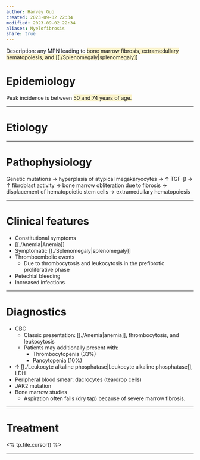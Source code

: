 ```yaml
---
author: Harvey Guo
created: 2023-09-02 22:34
modified: 2023-09-02 22:34
aliases: Myelofibrosis
share: true
---
```

Description: any MPN leading to <span style="background:rgba(240, 200, 0, 0.2)">bone marrow fibrosis, extramedullary hematopoiesis, and [[./Splenomegaly|splenomegaly]]</span>
# Epidemiology
Peak incidence is between <span style="background:rgba(240, 200, 0, 0.2)">50 and 74 years of age.</span>

---
# Etiology


---
# Pathophysiology
Genetic mutations → hyperplasia of atypical megakaryocytes → ↑ TGF-β → ↑ fibroblast activity → bone marrow obliteration due to fibrosis → displacement of hematopoietic stem cells → extramedullary hematopoiesis

---
# Clinical features
- Constitutional symptoms
- [[./Anemia|Anemia]]
- Symptomatic [[./Splenomegaly|splenomegaly]]
- Thromboembolic events 
	- Due to thrombocytosis and leukocytosis in the prefibrotic proliferative phase
- Petechial bleeding 
- Increased infections 

---
# Diagnostics
- CBC
	- Classic presentation: [[./Anemia|anemia]], thrombocytosis, and leukocytosis
	- Patients may additionally present with:
		- Thrombocytopenia (33%) 
		- Pancytopenia (10%)
- ↑ [[./Leukocyte alkaline phosphatase|Leukocyte alkaline phosphatase]], LDH
- Peripheral blood smear: dacrocytes (teardrop cells)
- JAK2 mutation
- Bone marrow studies
	- Aspiration often fails (dry tap) because of severe marrow fibrosis.

---
# Treatment
<% tp.file.cursor() %>

---
